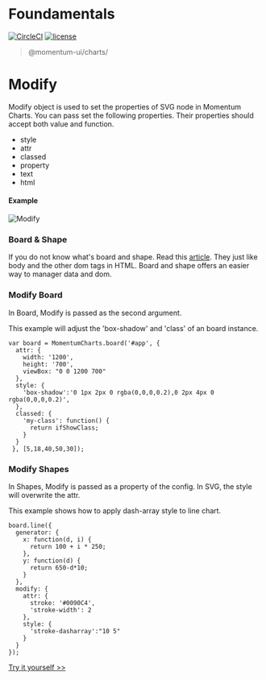 # Foundamentals

[![CircleCI](https://img.shields.io/circleci/project/github/momentum-design/momentum-ui/master.svg)](https://circleci.com/gh/momentum-design/momentum-ui/)
[![license](https://img.shields.io/github/license/momentum-design/momentum-ui.svg?color=blueviolet)](https://github.com/momentum-design/momentum-ui/blob/master/charts/LICENSE)

> @momentum-ui/charts/

# Modify

Modify object is used to set the properties of SVG node in Momentum Charts. You can pass set the following properties. Their properties should accept both value and function.

+ style
+ attr
+ classed
+ property
+ text
+ html

#### Example

![Modify](https://screenshot.codepen.io/3315115.MWWZEjP.small.66af414e-8a91-48de-805f-b48203677607.png)

### Board & Shape

If you do not know what's board and shape. Read this [article](./getStart/yourFirstChart.md). They just like  body and the other dom tags in HTML. Board and shape offers an easier way to manager data and dom.

### Modify Board

In Board, Modify is passed as the second argument. 

This example will adjust the 'box-shadow' and 'class' of an board instance.

```
var board = MomentumCharts.board('#app', {
  attr: {
    width: '1200',
    height: '700',
    viewBox: "0 0 1200 700"
  },
  style: {
    'box-shadow':'0 1px 2px 0 rgba(0,0,0,0.2),0 2px 4px 0 rgba(0,0,0,0.2)',
  },
  classed: {
    'my-class': function() {
      return ifShowClass;
    }
  }
 }, [5,18,40,50,30]);
```

### Modify Shapes

In Shapes, Modify is passed as a property of the config. In SVG, the style will overwrite the attr.

This example shows how to apply dash-array style to line chart.

```
board.line({
  generator: {
    x: function(d, i) {
      return 100 + i * 250;
    },
    y: function(d) {
      return 650-d*10;
    }
  },
  modify: {
    attr: {
      stroke: '#0090C4',
      'stroke-width': 2
    },
    style: {
      'stroke-dasharray':"10 5"
    }
  }
});
```

[Try it yourself >>](https://codepen.io/arthusliang/pen/MWWZEjP)
